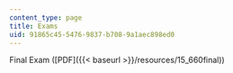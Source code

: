 ```yaml
---
content_type: page
title: Exams
uid: 91865c45-5476-9837-b708-9a1aec898ed0
---
```


Final Exam ([PDF]({{< baseurl >}}/resources/15_660final))